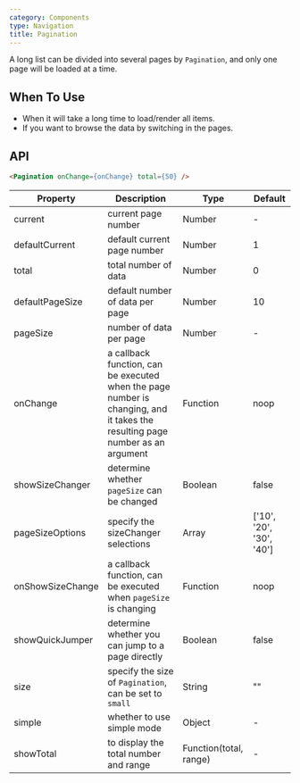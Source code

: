 ```yaml
---
category: Components
type: Navigation
title: Pagination
---
```


A long list can be divided into several pages by `Pagination`, and only one page will be loaded at a time.

## When To Use

- When it will take a long time to load/render all items.
- If you want to browse the data by switching in the pages.

## API

```html
<Pagination onChange={onChange} total={50} />
```

Property | Description | Type | Default
-----|-----|-----|------
current | current page number | Number | -
defaultCurrent | default current page number | Number | 1
total | total number of data | Number | 0
defaultPageSize | default number of data per page | Number | 10
pageSize | number of data per page | Number | -
onChange | a callback function, can be executed when the page number is changing, and it takes the resulting page number as an argument | Function | noop
showSizeChanger | determine whether `pageSize` can be changed | Boolean | false
pageSizeOptions | specify the sizeChanger selections | Array | ['10', '20', '30', '40']
onShowSizeChange | a callback function, can be executed when `pageSize` is changing | Function | noop
showQuickJumper | determine whether you can jump to a page directly | Boolean | false
size | specify the size of `Pagination`, can be set to `small` | String | ""
simple | whether to use simple mode | Object | -
showTotal | to display the total number and range | Function(total, range) | -
